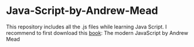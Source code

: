 # Java-Script-by-Andrew-Mead

This repository includes all the .js files while learning Java Script. I recommend to first download this [book](https://github.com/FazeelUsmani/Java-Script-by-Andrew-Mead/blob/master/The-Modern-JavaScript-Bootcamp-by-Andrew-Mead-v1.1.pdf): The modern JavaScript by Andrew Mead
